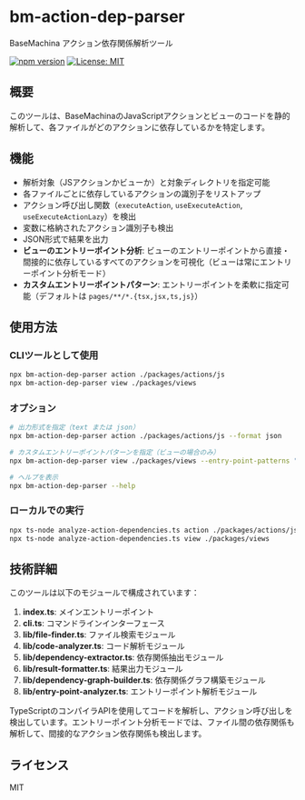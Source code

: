 # bm-action-dep-parser

BaseMachina アクション依存関係解析ツール

[![npm version](https://img.shields.io/npm/v/bm-action-dep-parser.svg)](https://www.npmjs.com/package/bm-action-dep-parser)
[![License: MIT](https://img.shields.io/badge/License-MIT-yellow.svg)](https://opensource.org/licenses/MIT)

## 概要

このツールは、BaseMachinaのJavaScriptアクションとビューのコードを静的解析して、各ファイルがどのアクションに依存しているかを特定します。

## 機能

- 解析対象（JSアクションかビューか）と対象ディレクトリを指定可能
- 各ファイルごとに依存しているアクションの識別子をリストアップ
- アクション呼び出し関数（`executeAction`, `useExecuteAction`, `useExecuteActionLazy`）を検出
- 変数に格納されたアクション識別子も検出
- JSON形式で結果を出力
- **ビューのエントリーポイント分析**: ビューのエントリーポイントから直接・間接的に依存しているすべてのアクションを可視化（ビューは常にエントリーポイント分析モード）
- **カスタムエントリーポイントパターン**: エントリーポイントを柔軟に指定可能（デフォルトは `pages/**/*.{tsx,jsx,ts,js}`）

## 使用方法

### CLIツールとして使用

```bash
npx bm-action-dep-parser action ./packages/actions/js
npx bm-action-dep-parser view ./packages/views
```

### オプション

```bash
# 出力形式を指定（text または json）
npx bm-action-dep-parser action ./packages/actions/js --format json

# カスタムエントリーポイントパターンを指定（ビューの場合のみ）
npx bm-action-dep-parser view ./packages/views --entry-point-patterns "**/*.tsx"

# ヘルプを表示
npx bm-action-dep-parser --help
```

### ローカルでの実行

```bash
npx ts-node analyze-action-dependencies.ts action ./packages/actions/js
npx ts-node analyze-action-dependencies.ts view ./packages/views
```

## 技術詳細

このツールは以下のモジュールで構成されています：

1. **index.ts**: メインエントリーポイント
2. **cli.ts**: コマンドラインインターフェース
3. **lib/file-finder.ts**: ファイル検索モジュール
4. **lib/code-analyzer.ts**: コード解析モジュール
5. **lib/dependency-extractor.ts**: 依存関係抽出モジュール
6. **lib/result-formatter.ts**: 結果出力モジュール
7. **lib/dependency-graph-builder.ts**: 依存関係グラフ構築モジュール
8. **lib/entry-point-analyzer.ts**: エントリーポイント解析モジュール

TypeScriptのコンパイラAPIを使用してコードを解析し、アクション呼び出しを検出しています。エントリーポイント分析モードでは、ファイル間の依存関係も解析して、間接的なアクション依存関係も検出します。

## ライセンス

MIT